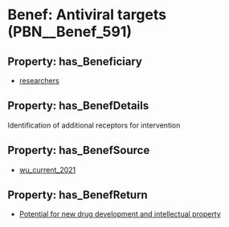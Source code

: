 # Benef: __Antiviral targets__ (PBN__Benef_591)

## Property: has_Beneficiary

* [researchers](../Stakeholder/PBN__Stakeholder_2)

## Property: has_BenefDetails

Identification of additional receptors for intervention

## Property: has_BenefSource

* [wu_current_2021](../Article/PBN__Article_118)

## Property: has_BenefReturn

* [Potential for new drug development and intellectual property](../BenefReturn/PBN__BenefReturn_644)


